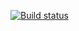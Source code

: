 [![Build status](https://ci.appveyor.com/api/projects/status/iqrq7ya1cj3gnoxp/branch/master?svg=true)](https://ci.appveyor.com/project/bezbiletniy/autotesthomework2-1/branch/master)